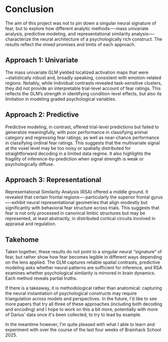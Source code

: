 # Conclusion

The aim of this project was not to pin down a singular neural signature of fear, but to explore how different analytic methods—-mass univariate analysis, predictive modeling, and representational similarity analysis—-characterize the neural architecture of a psychologically rich construct. The results reflect the mixed promises and limits of each approach.

## Approach 1: Univariate

The mass univariate GLM yielded localized activation maps that were ~statistically robust and, broadly speaking, consistent with emotion-related regions. Notably, while individual contrasts revealed task-sensitive clusters, they did not provide an interpretable trial-level account of fear ratings. This reflects the GLM’s strength in identifying condition-level effects, but also its limitation in modeling graded psychological variables.

## Approach 2: Predictive

Predictive modeling, in contrast, offered trial-level predictions but failed to generalize meaningfully, with poor performance in classifying animal category and regressing fear ratings; as well as near-chance performance in classifying ordinal fear ratings. This suggests that the multivariate signal at the voxel level may be too noisy or spatially distributed for straightforward decoding in a limited data regime. It also highlights the fragility of inference-by-prediction when signal strength is weak or psychologically diffuse.

## Approach 3: Representational

Representational Similarity Analysis (RSA) offered a middle ground. It revealed that certain frontal regions—-particularly the superior frontal gyrus—-exhibit neural representational geometries that align modestly but significantly with behavioral fear structure across trials. This suggests that fear is not only processed in canonical limbic structures but may be represented, at least abstractly, in distributed cortical circuits involved in appraisal and regulation.

## Takehome

Taken together, these results do not point to a singular neural “signature” of fear, but rather show how fear becomes legible in different ways depending on the lens applied. The GLM captures reliable spatial contrasts, predictive modeling asks whether neural patterns are sufficient for inference, and RSA examines whether psychological similarity is mirrored in brain dynamics. Each method reveals partial truths.

If there is a takeaway, it is methodological rather than anatomical: capturing the neural instantiation of psychological constructs may require triangulation across models and perspectives. In the future, I'd like to see more papers that try all three of these approaches (including both decoding and encoding) and I hope to work on this a bit more, potentially with more of Darius' data once it's been collected, to try to lead by example. 

In the meantime however, I'm quite pleased with what I able to learn and experiment with over the course of the last four weeks of Brainhack School 2025. 


